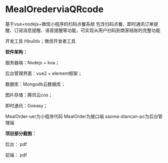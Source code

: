 # MealOrederviaQRcode
基于vue+nodejs+微信小程序的扫码点餐系统
包含扫码点餐、即时通讯订单提醒、订阅消息提醒、语音提醒等功能，可实现从用户扫码到商家结账的完整功能

开发工具 Hbuildx；微信开发者工具

**软件架构：**

服务器端：Nodejs + koa；

后台管理界面：vue2 + element框架；

数据库：Mongodb云数据库；

图片存储：腾讯云cos；

即时通讯：Goeasy；

MealOrder-uer为小程序代码
MealOrder为接口端
saoma-diancan-pc为后台管理端

**项目部分截图：**

后台：
pdf

前端：
pdf
